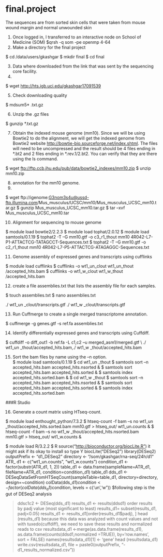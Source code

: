 # final.project
The sequences are from sorted skin cells that were taken from mouse wound margin and normal unwounded skin 


1.	Once logged in, I transferred to an interactive node on School of Medicine (SOM)
$qrsh -q som -pe openmp 4-64
2.	Make a directory for the final project

$ cd  /data/users/gkashgar
$ mkdir final 
$ cd final

3.	Data where downloaded  from the link that was sent by the sequencing core  facility. 
4.	
$ wget http://hts.igb.uci.edu/gkashgar17091539

5.	Check downloading quality 

$ mdsum5* .txt.gz

6.	Unzip the .gz files 

$ gunzip *.txt.gz

7.	Obtain the indexed mouse genome (mm10). Since we will be using Bowtie2 to do the alignment, we will get the indexed genome from Bowtie2 website http://bowtie-bio.sourceforge.net/index.shtml. The files will need to be uncompressed and the result should be 4 files ending in *.bt2 and 2 files ending in *.rev.1/2.bt2. You can verify that they are there using the ls command.

$ wget ftp://ftp.ccb.jhu.edu/pub/data/bowtie2_indexes/mm10.zip
$ unzip mm10.zip

8.	annotation for the mm10 genome. 
9.	
$ wget ftp://igenome:G3nom3s4u@ussd-ftp.illumina.com/Mus_musculus/UCSC/mm10/Mus_musculus_UCSC_mm10.tar.gz
$ gunzip Mus_musculus_UCSC_mm10.tar.gz
$ tar –xvf Mus_musculus_UCSC_mm10.tar

10.	Alignment for sequencing to mouse genome 

$ module load bowtie2/2.2.3
$ module load tophat/2.0.12
$ module load samtools/0.1.19
$ tophat2 -T –G mm10.gtf -o c3_r1_thout mm10  4R042-L7-P1-ATTACTCG-TATAGCCT-Sequences.txt 
$ tophat2 -T –G mm10.gtf -o c2_r1_thout mm10 4R042-L7-P5-ATTACTCG-ATAGAGGC-Sequences.txt

11.	Genome assembly of expressed genes and transcripts using cufflinks 

$ module load cufflinks
$ cufflinks -o wt1_un_clout  wt1_un_thout /accepted_hits.bam
$ cufflinks -o wt1_w_clout  wt1_w_thout /accepted_hits.bam

12.	create a file assemblies.txt that lists the assembly file for each samples. 

$ touch assemblies.txt
$ nano assemblies.txt

./ wt1_un _clout/transcripts.gtf
./ wt1_w _clout/transcripts.gtf

13.	Run Cuffmerge to create a single merged transcriptome annotation.

$ cuffmerge -g genes.gtf -s ref.fa assemblies.txt

14.	Identify differentially expressed genes and transcripts using Cuffdiff. 

$ cuffdiff -o diff_out1 -b ref.fa -L c1,c2 –u merged_asm1/merged.gtf \ ./ wt1_un _thout/accepted_hits.bam,./ wt1_w _thout/accepted_hits.bam 


15.	Sort the bam files by name using the –n option.  
$ module load samtools/0.1.19
$ cd wt1_un _thout
$ samtools sort –n accepted_hits.bam accepted_hits.nsorted &
$ samtools sort accepted_hits.bam accepted_hits.sorted &
$ samtools index accepted_hits.sorted.bam &
$ cd wt1_w _thout
$ samtools sort –n accepted_hits.bam accepted_hits.nsorted &
$ samtools sort accepted_hits.bam accepted_hits.sorted &
$ samtools index accepted_hits.sorted.bam

###R Studio 

16.	Generate a count matrix using HTseq-count.

$ module load enthought_python/7.3.2
$ htseq-count -f bam –s no wt1_un _thout/accepted_hits.sorted.bam mm10.gtf > htseq_out/ wt1_un.counts &
$ htseq-count -f bam –s no wt1_w _thout/accepted_hits.nsorted.bam mm10.gtf > htseq_out/ wt1_w.counts &


$ module load R/3.2.2
   $ R
   source(“http://bioconductor.org/biocLite.R”)
  it might ask if its okay to install so type Y
  biocLite(“DESeq2”)
   library(DESeq2)
   outputPrefix <- “d1_DESeq2”
   directory <- “/som/gkashgar/rna-seq/24h/d1”
   ATR_ d1 <- c(“wt1_un.counts”, “wt1_w.counts”)
  condition_d1 <- factor(substr(ATR_d1, 1, 2))
   table_d1 <- data.frame(sampleName=ATR_d1, fileName=ATR_d1, condition=condition_d1)
   table_d1
   dds_d1 <- DESeqDataSetFromHTSeqCount(sampleTable=table_d1, directory=directory, design=~condition)
  colData(dds_d1)$condition <- factor(colData(dds_d1)$condition, levels = c(‘un’,‘w”))
 $following step is the gut of DESeq2 analysis
  >ddsc1c2 <- DESeq(dds_d1)
   results_d1 <- results(ddsd1)
  order results by padj value (most significant to least)
   results_d1= subset(results_d1, padj<0.05)
   results_d1 <- results_d1[order(results_d1$padj), ]
   head (results_d1)
 because this data was analyzed with count values and not with tuxedo(cuffdiff), we need to save these results and normalized reads to csv
  resultsdata_d1 <-merge(as.data.frame(results_d1), as.data.frame(counts(ddsd1,normalized =TRUE)), by=‘row.names’, sort = FALSE)
   names(resultsdata_d1)[1] <- ‘gene’
   head (resultsdata_d1)
   write.csv(resultsdata_d1, file = paste0(outputPrefix, “-d1_results_normalized.csv”))




